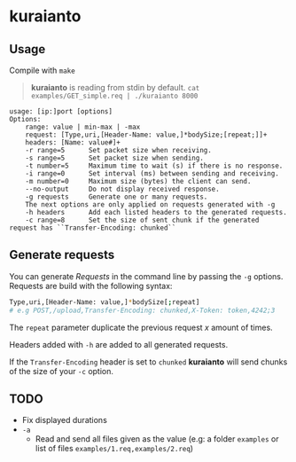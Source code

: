 # kuraianto

## Usage

Compile with ``make``

> **kuraianto** is reading from stdin by default. ``cat examples/GET_simple.req | ./kuraianto 8000``

```
usage: [ip:]port [options]
Options:
	range: value | min-max | -max
	request: [Type,uri,[Header-Name: value,]*bodySize;[repeat;]]+
	headers: [Name: value#]+
	-r range=5		Set packet size when receiving.
	-s range=5		Set packet size when sending.
	-t number=5		Maximum time to wait (s) if there is no response.
	-i range=0		Set interval (ms) between sending and receiving.
	-m number=0		Maximum size (bytes) the client can send.
	--no-output		Do not display received response.
	-g requests		Generate one or many requests.
	The next options are only applied on requests generated with -g
	-h headers		Add each listed headers to the generated requests.
	-c range=8		Set the size of sent chunk if the generated request has ``Transfer-Encoding: chunked``
```

## Generate requests

You can generate *Requests* in the command line by passing the ``-g`` options.  
Requests are build with the following syntax:

```bash
Type,uri,[Header-Name: value,]*bodySize[;repeat]
# e.g POST,/upload,Transfer-Encoding: chunked,X-Token: token,4242;3
```

The ``repeat`` parameter duplicate the previous request *x* amount of times.

Headers added with ``-h`` are added to all generated requests.

If the ``Transfer-Encoding`` header is set to ``chunked`` **kuraianto** will send chunks of the size of your ``-c`` option.

## TODO

* Fix displayed durations
* ``-a``
	* Read and send all files given as the value (e.g: a folder ``examples`` or list of files ``examples/1.req,examples/2.req``)
